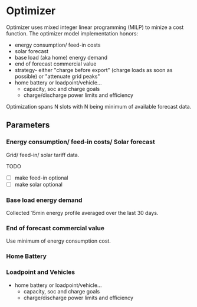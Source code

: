 # Optimizer

Optimizer uses mixed integer linear programming (MILP) to minize a cost function. The optimizer model implementation honors:

- energy consumption/ feed-in costs
- solar forecast
- base load (aka home) energy demand
- end of forecast commercial value
- strategy- either "charge before export" (charge loads as soon as possible) or "attenuate grid peaks"
- home battery or loadpoint/vehicle...
  - capacity, soc and charge goals
  - charge/discharge power limits and efficiency

Optimization spans N slots with N being minimum of available forecast data.

## Parameters

### Energy consumption/ feed-in costs/ Solar forecast

Grid/ feed-in/ solar tariff data.

TODO

- [ ] make feed-in optional
- [ ] make solar optional

### Base load energy demand

Collected 15min energy profile averaged over the last 30 days.

### End of forecast commercial value

Use minimum of energy consumption cost.

### Home Battery

### Loadpoint and Vehicles

- home battery or loadpoint/vehicle...
  - capacity, soc and charge goals
  - charge/discharge power limits and efficiency
